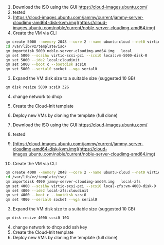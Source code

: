 1. Download the ISO using the GUI https://cloud-images.ubuntu.com/
2. tested
3. [https://cloud-images.ubuntu.com/jammy/current/jammy-server-cloudimg-amd64-disk-kvm.img](https://cloud-images.ubuntu.com/noble/current/noble-server-cloudimg-amd64.img)
1. Create the VM via CLI
```bash
qm create 5000 --memory 2048 --core 2 --name ubuntu-cloud --net0 virtio,bridge=vmbr0
cd /var/lib/vz/template/iso/
qm importdisk 5000 noble-server-cloudimg-amd64.img   local
qm set 5000 --scsihw virtio-scsi-pci --scsi0 local:vm-5000-disk-0
qm set 5000 --ide2 local:cloudinit
qm set 5000 --boot c --bootdisk scsi0
qm set 5000 --serial0 socket --vga serial0
```
3. Expand the VM disk size to a suitable size (suggested 10 GB)
```bash
qm disk resize 5000 scsi0 32G
```
4. change network to dhcp
5. Create the Cloud-Init template 
6. Deploy new VMs by cloning the template (full clone)

1. Download the ISO using the GUI https://cloud-images.ubuntu.com/
2. tested
3. [https://cloud-images.ubuntu.com/jammy/current/jammy-server-cloudimg-amd64-disk-kvm.img](https://cloud-images.ubuntu.com/noble/current/noble-server-cloudimg-amd64.img)
1. Create the VM via CLI
```bash
qm create 4000 --memory 2048 --core 2 --name ubuntu-cloud --net0 virtio,bridge=vmbr0
cd /var/lib/vz/template/iso/
qm importdisk 4000 jammy-server-cloudimg-amd64.img   local-zfs
qm set 4000 --scsihw virtio-scsi-pci --scsi0 local-zfs:vm-4000-disk-0
qm set 4000 --ide2 local-zfs:cloudinit
qm set 4000 --boot c --bootdisk scsi0
qm set 4000 --serial0 socket --vga serial0
```
3. Expand the VM disk size to a suitable size (suggested 10 GB)
```bash
qm disk resize 4000 scsi0 10G
```
4. change network to dhcp add ssh key
5. Create the Cloud-Init template 
6. Deploy new VMs by cloning the template (full clone)
